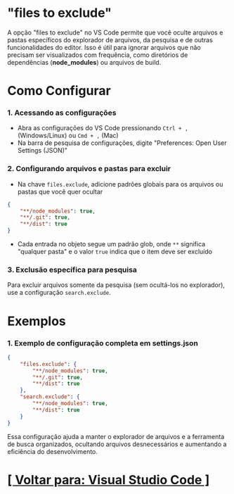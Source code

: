 # "files to exclude"

A opção "files to exclude" no VS Code permite que você oculte arquivos e pastas específicos do explorador de arquivos, da pesquisa e de outras funcionalidades do editor. Isso é útil para ignorar arquivos que não precisam ser visualizados com frequência, como diretórios de dependências (**node_modules**) ou arquivos de build.

# Como Configurar

### 1. Acessando as configurações

- Abra as configurações do VS Code pressionando `Ctrl + ,` (Windows/Linux) ou `Cmd + ,` (Mac)
- Na barra de pesquisa de configurações, digite "Preferences: Open User Settings (JSON)"

### 2. Configurando arquivos e pastas para excluir

- Na chave `files.exclude`, adicione padrões globais para os arquivos ou pastas que você quer ocultar

```JSON
{
    "**/node_modules": true,
    "**/.git": true,
    "**/dist": true
}
```

- Cada entrada no objeto segue um padrão glob, onde `**` significa "qualquer pasta" e o valor `true` indica que o item deve ser excluído

### 3. Exclusão específica para pesquisa

Para excluir arquivos somente da pesquisa (sem ocultá-los no explorador), use a configuração `search.exclude`.

# Exemplos

### 1. Exemplo de configuração completa em settings.json

```JSON
{
    "files.exclude": {
        "**/node_modules": true,
        "**/.git": true,
        "**/dist": true
    },
    "search.exclude": {
        "**/node_modules": true,
        "**/dist": true
    }
}
```

Essa configuração ajuda a manter o explorador de arquivos e a ferramenta de busca organizados, ocultando arquivos desnecessários e aumentando a eficiência do desenvolvimento.

# [[ Voltar para: Visual Studio Code ]](./1-vs-code.md)
